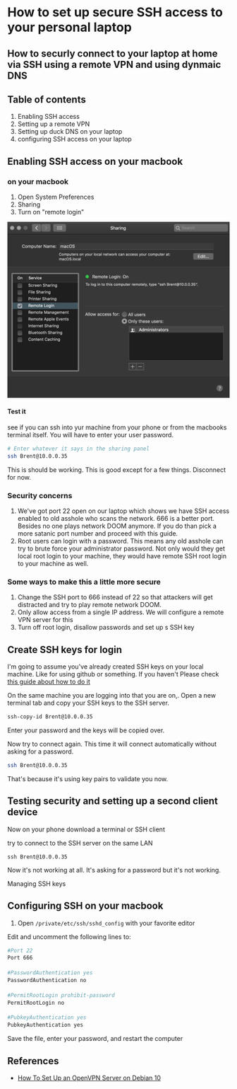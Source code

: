 # How to set up secure SSH access to your personal laptop

## How to securly connect to your laptop at home via SSH using a remote VPN and using dynmaic DNS

## Table of contents

1. Enabling SSH access
2. Setting up a remote VPN
3. Setting up duck DNS on your laptop
4. configuring SSH access on your laptop

## Enabling SSH access on your macbook

### on your macbook

1. Open System Preferences
2. Sharing
3. Turn on "remote login"

![macbook-ssh](macbook-ssh-0086795.png)

#### Test it

see if you can ssh into yur machine from your phone or from the macbooks terminal itself. You will have to enter your user password.

```bash
# Enter whatever it says in the sharing panel
ssh Brent@10.0.0.35
```

This is should be working. This is good except for a few things. Disconnect for now.

### Security concerns

1. We've got port 22 open on our laptop which shows we have SSH access enabled to old asshole who scans the network. 666 is a better port. Besides no one plays network DOOM anymore. If you do than pick a more satanic port number and proceed with this guide.
2. Root users can login with a password. This means any old asshole can try to brute force your administrator password. Not only would they get local root login to your machine, they would have remote SSH root login to your machine as well.

### Some ways to make this a little more secure

1. Change the SSH port to 666 instead of 22 so that attackers will get distracted and try to play remote network DOOM.
2. Only allow access from a single IP address. We will configure a remote VPN server for this
4. Turn off root login, disallow passwords and set up s SSH key

## Create SSH keys for login

I'm going to assume you've already created SSH keys on your local machine. Like for using github or something. If you haven't Please check [this guide about how to do it](erver-setup-with-ubuntu-16-04#step-four-—-add-public-key-authentication-(recommended))

On the same machine you are logging into that you are on,. Open a new terminal tab and copy your SSH keys to the SSH server.

```bash
ssh-copy-id Brent@10.0.0.35
```

Enter your password and the keys will be copied over.

Now try to connect again. This time it will connect automatically without asking for a password.

```bash
ssh Brent@10.0.0.35
```

That's because it's using key pairs to validate you now. 

## Testing security and setting up a second client device

Now on your phone download a terminal or SSH client

try to connect to the SSH server on the same LAN

```
ssh Brent@10.0.0.35
```

Now it's not working at all. It's asking for a password but it's not working.





Managing SSH keys



## Configuring SSH on your macbook

1. Open `/private/etc/ssh/sshd_config` with your favorite editor

Edit and uncomment the following lines to:

```bash
#Port 22
Port 666

#PasswordAuthentication yes
PasswordAuthentication no

#PermitRootLogin prohibit-password
PermitRootLogin no

#PubkeyAuthentication yes
PubkeyAuthentication yes

```

Save the file, enter your password, and restart the computer



## References

- [How To Set Up an OpenVPN Server on Debian 10](https://www.digitalocean.com/community/tutorials/how-to-set-up-an-openvpn-server-on-debian-10)